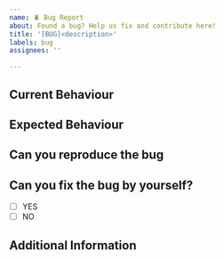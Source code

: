 ```yaml
---
name: 🪲 Bug Report
about: Found a bug? Help us fix and contribute here!
title: '[BUG]<description>'
labels: bug
assignees: ''

---
```


<!-- Put a 'x' between the box  and avoid spaces to tickmark.
Example: 
- [ x]  WRONG
-  [x ] WRONG
-  [x] CORRECT   
 -->

## Current Behaviour 
<!-- Describe about the current bug the you are facing. -->

## Expected Behaviour
<!-- Describe how you expect the behaviour should be. -->

## Can you reproduce the bug
<!-- Provide the steps to reproduce the bug -->

## Can you fix the bug by yourself?

- [ ] YES
- [ ] NO

## Additional Information
<!-- Any additional information that you would like to provide -->